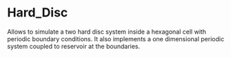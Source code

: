 # Hard_Disc
Allows to simulate a two hard disc system inside a hexagonal cell with periodic boundary conditions.
It also implements a one dimensional periodic system coupled to reservoir at the boundaries.

